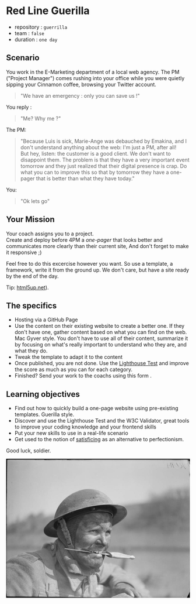 # Red Line Guerilla

- repository : `guerrilla`
- team : `false`
- duration : `one day`

## Scenario


You work in the E-Marketing department of a local web agency. The PM ("Project Manager") comes rushing into your office while you were quietly sipping your Cinnamon coffee, browsing your Twitter account. 

> "We have an emergency : only you can save us !"

You reply :
> "Me? Why me ?"

The PM: 
> "Because Luìs is sick, Marie-Ange was debauched by Emakina, and I don't understand anything about the web: I'm just a PM, after all!  
> But hey, listen: the customer is a good client. We don't want to disappoint them.
> The problem is that they have a very important event tomorrow and they just realized that their digital presence is crap. Do what you can to improve this so that by tomorrow they have a one-pager that is better than what they have today."

You: 
> "Ok lets go"

## Your Mission 

Your coach assigns you to a project.  
Create and deploy before 4PM a *one-pager* that looks better and communicates more clearly than their current site, And don't forget to make it responsive ;)  

Feel free to do this excercise however you want. So use a template, a framework, write it from the ground up. We don't care, but have a site ready by the end of the day. 

Tip: [html5up.net](https://html5up.net/)).

## The specifics
- Hosting via a GitHub Page
- Use the content on their existing website to create a better one. If they don't have one, gather content based on what you can find on the web. Mac Gyver style. You don't have to use all of their content, summarize it by focusing on what's really important to understand who they are, and what they do.
- Tweak the template to adapt it to the content
- Once published, you are not done.  Use the [Lighthouse Test](https://developers.google.com/web/tools/lighthouse/) and improve the score as much as you can for each category.
- Finished? Send your work to the coachs using this form .

## Learning objectives

- Find out how to quickly build a one-page website using pre-existing templates. Guerilla style.
- Discover and use the Lighthouse Test and the W3C Validator, great tools to improve your coding knowledge and your frontend skills
- Put your new skills to use in a real-life scenario
- Get used to the notion of [satisficing](https://wikipedia.org/wiki/Satisficing) as an alternative to perfectionism.


Good luck, soldier.

![](../assets/knife-in-teeth.jpg)